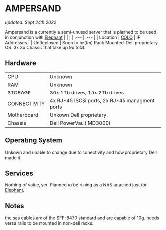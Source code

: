 # AMPERSAND

_updated: Sept 24th 2022_ 

Ampersand is a currently a semi-unused server that is planned to be used in conjunction with [Elephant](./elephant.md)
| | |
| :--- | :--- |
| Location | [COLO](../racks.md#colo)
| IP Addresses | 
| UnDeployed | Soon to be(tm) Rack Mounted. Dell proprietary OS. 3x 3u Chassis that take up 9u total.

## Hardware

| | |
| :--- | :--- |
| CPU | Unknown 
| RAM | Unknown
| STORAGE | 30x 1Tb drives, 15x 2Tb drives 
| CONNECTIVITY | 4x RJ-45 ISCSi ports, 2x RJ-45 managment ports
| Motherboard | Unkown Dell proprietary.
| Chassis | Dell PowerVault MD3000i

## Operating System

Unkown and unable to change due to conectivity and how proprietary Dell made it.

## Services

Nothing of value, yet. Planned to be runing as a NAS attached just for [Elephant](./elephant.md).

## Notes

the sas cables are of the SFF-8470 standard and are capable of 10g. needs versa rails to be mounted in non-dell racks.
